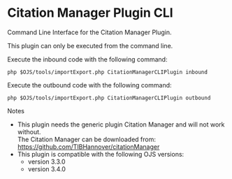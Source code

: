 # Citation Manager Plugin CLI

Command Line Interface for the Citation Manager Plugin.

This plugin can only be executed from the command line.

Execute the inbound code with the following command:

`php $OJS/tools/importExport.php CitationManagerCLIPlugin inbound`

Execute the outbound code with the following command:

`php $OJS/tools/importExport.php CitationManagerCLIPlugin outbound`

Notes

- This plugin needs the generic plugin Citation Manager and will not work without.  
  The Citation Manager can be downloaded from: https://github.com/TIBHannover/citationManager
- This plugin is compatible with the following OJS versions:
    - version 3.3.0
    - version 3.4.0
